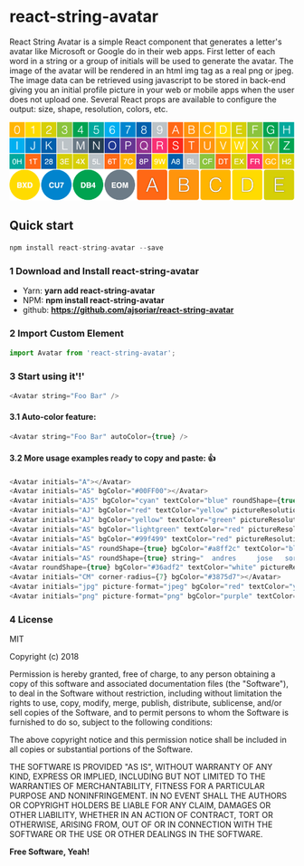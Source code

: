 # react-string-avatar

React String Avatar is a simple React component that generates a letter's avatar like Microsoft or Google do in their web apps. First letter of each word in a string or a group of initials will be used to generate the avatar. The image of the avatar will be rendered in an html img tag as a real png or jpeg. The image data can be retrieved using javascript to be stored in back-end giving you an initial profile picture in your web or mobile apps when the user does not upload one. Several React props are available to configure the output: size, shape, resolution, colors, etc.

![react-string-avatar auto-color feature examples](./demo/react-string-avatar-autocolor-example.png?raw=true "react-string-avatar auto-color feature examples")

## Quick start

```javascript
npm install react-string-avatar --save
```

### 1 Download and Install react-string-avatar

- Yarn: **yarn add react-string-avatar**
- NPM: **npm install react-string-avatar**
- github: **https://github.com/ajsoriar/react-string-avatar**

### 2 Import Custom Element

```javascript
import Avatar from 'react-string-avatar';
```

### 3 Start using it'!'

```javascript
<Avatar string="Foo Bar" />
```

#### 3.1 Auto-color feature:

```javascript
<Avatar string="Foo Bar" autoColor={true} />
```

#### 3.2 More usage examples ready to copy and paste: :+1:

```javascript
<Avatar initials="A"></Avatar>
<Avatar initials="AS" bgColor="#00FF00"></Avatar>
<Avatar initials="AJS" bgColor="cyan" textColor="blue" roundShape={true} ></Avatar>
<Avatar initials="AJ" bgColor="red" textColor="yellow" pictureResolution={512} width={64}></Avatar>
<Avatar initials="AJ" bgColor="yellow" textColor="green" pictureResolution={1024} width={32}></Avatar>
<Avatar initials="AS" bgColor="lightgreen" textColor="red" pictureResolution={16} width={128} pixelated={false} ></Avatar>
<Avatar initials="AS" bgColor="#99f499" textColor="red" pictureResolution={16} width={128} pixelated={true} ></Avatar>
<Avatar initials="AS" roundShape={true} bgColor="#a8ff2c" textColor="black" pictureResolution={512} width={42} pixelated={false} class="adres-css" style={{border:'4px solid red'}} ></Avatar>
<Avatar initials="AS" roundShape={true} string="  andres     jose   soria " bgColor="orange" textColor="#FFF" pictureResolution={256} width={64} pixelated={false} class="adres-css" style={{border:'4px solid red'}} ></Avatar>
<Avatar roundShape={true} bgColor="#36adf2" textColor="white" pictureResolution={256} width={56} pixelated={false} class="adres-css" style={{border:'2px solid blue'}} ></Avatar>
<Avatar initials="CM" corner-radius={7} bgColor="#3875d7"></Avatar>
<Avatar initials="jpg" picture-format="jpeg" bgColor="red" textColor="yellow" width={64} corner-radius={5} ></Avatar>
<Avatar initials="png" picture-format="png" bgColor="purple" textColor="yellow" width={64} corner-radius={5} ></Avatar>
```

### 4 License

MIT

Copyright (c) 2018

Permission is hereby granted, free of charge, to any person obtaining a copy
of this software and associated documentation files (the "Software"), to deal
in the Software without restriction, including without limitation the rights
to use, copy, modify, merge, publish, distribute, sublicense, and/or sell
copies of the Software, and to permit persons to whom the Software is
furnished to do so, subject to the following conditions:

The above copyright notice and this permission notice shall be included in all
copies or substantial portions of the Software.

THE SOFTWARE IS PROVIDED "AS IS", WITHOUT WARRANTY OF ANY KIND, EXPRESS OR
IMPLIED, INCLUDING BUT NOT LIMITED TO THE WARRANTIES OF MERCHANTABILITY,
FITNESS FOR A PARTICULAR PURPOSE AND NONINFRINGEMENT. IN NO EVENT SHALL THE
AUTHORS OR COPYRIGHT HOLDERS BE LIABLE FOR ANY CLAIM, DAMAGES OR OTHER
LIABILITY, WHETHER IN AN ACTION OF CONTRACT, TORT OR OTHERWISE, ARISING FROM,
OUT OF OR IN CONNECTION WITH THE SOFTWARE OR THE USE OR OTHER DEALINGS IN THE
SOFTWARE.

**Free Software, Yeah!**
